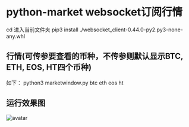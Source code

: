 # python-market websocket订阅行情

cd 进入当前文件夹
pip3 install ./websocket_client-0.44.0-py2.py3-none-any.whl

## 行情(可传参要查看的币种，不传参则默认显示BTC, ETH, EOS, HT四个币种)
如下：
python3 marketwindow.py btc eth eos ht

## 运行效果图
![avatar](https://github.com/chenyan-github/python-market/blob/master/market_test.jpg)
